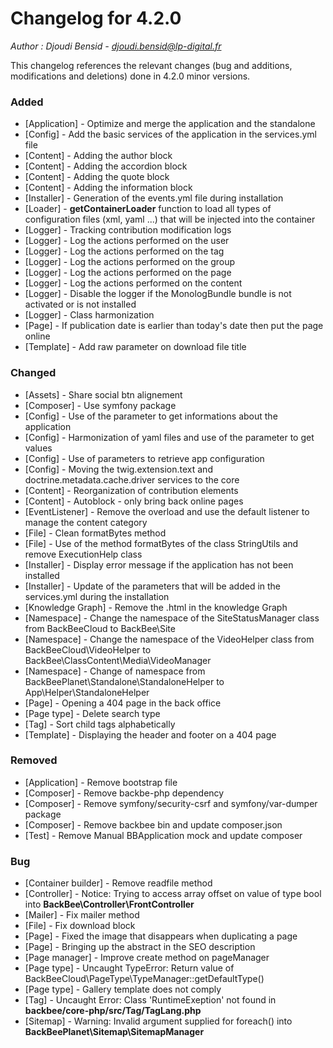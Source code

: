 # Changelog for 4.2.0

*Author : Djoudi Bensid - <djoudi.bensid@lp-digital.fr>*

This changelog references the relevant changes (bug and additions, modifications and deletions) done in 4.2.0 minor versions.

### Added
- [Application] - Optimize and merge the application and the standalone
- [Config] - Add the basic services of the application in the services.yml file
- [Content] - Adding the author block
- [Content] - Adding the accordion block
- [Content] - Adding the quote block
- [Content] - Adding the information block
- [Installer] - Generation of the events.yml file during installation
- [Loader] - **getContainerLoader** function to load all types of configuration files (xml, yaml ...) that will be injected into the container
- [Logger] - Tracking contribution modification logs
- [Logger] - Log the actions performed on the user
- [Logger] - Log the actions performed on the tag
- [Logger] - Log the actions performed on the group
- [Logger] - Log the actions performed on the page
- [Logger] - Log the actions performed on the content
- [Logger] - Disable the logger if the MonologBundle bundle is not activated or is not installed
- [Logger] - Class harmonization
- [Page] - If publication date is earlier than today's date then put the page online
- [Template] - Add raw parameter on download file title

### Changed
- [Assets] - Share social btn alignement
- [Composer] - Use symfony package
- [Config] - Use of the parameter to get informations about the application
- [Config] - Harmonization of yaml files and use of the parameter to get values
- [Config] - Use of parameters to retrieve app configuration
- [Config] - Moving the twig.extension.text and doctrine.metadata.cache.driver services to the core
- [Content] - Reorganization of contribution elements
- [Content] - Autoblock - only bring back online pages
- [EventListener] - Remove the overload and use the default listener to manage the content category
- [File] - Clean formatBytes method
- [File] - Use of the method formatBytes of the class StringUtils and remove ExecutionHelp class
- [Installer] - Display error message if the application has not been installed
- [Installer] - Update of the parameters that will be added in the services.yml during the installation
- [Knowledge Graph] - Remove the .html in the knowledge Graph
- [Namespace] - Change the namespace of the SiteStatusManager class from BackBeeCloud to BackBee\Site
- [Namespace] - Change the namespace of the VideoHelper class from BackBeeCloud\VideoHelper to BackBee\ClassContent\Media\VideoManager
- [Namespace] - Change of namespace from BackBeePlanet\Standalone\StandaloneHelper to App\Helper\StandaloneHelper
- [Page] - Opening a 404 page in the back office
- [Page type] - Delete search type
- [Tag] - Sort child tags alphabetically
- [Template] - Displaying the header and footer on a 404 page

### Removed
- [Application] - Remove bootstrap file
- [Composer] - Remove backbe-php dependency
- [Composer] - Remove symfony/security-csrf and symfony/var-dumper package
- [Composer] - Remove backbee bin and update composer.json
- [Test] - Remove Manual BBApplication mock and update composer

### Bug
- [Container builder] - Remove readfile method
- [Controller] - Notice: Trying to access array offset on value of type bool into **BackBee\Controller\FrontController**
- [Mailer] - Fix mailer method
- [File] - Fix download block
- [Page] - Fixed the image that disappears when duplicating a page
- [Page] - Bringing up the abstract in the SEO description
- [Page manager] - Improve create method on pageManager
- [Page type] - Uncaught TypeError: Return value of BackBeeCloud\PageType\TypeManager::getDefaultType()
- [Page type] - Gallery template does not comply
- [Tag] - Uncaught Error: Class 'RuntimeExeption' not found in **backbee/core-php/src/Tag/TagLang.php**
- [Sitemap] - Warning: Invalid argument supplied for foreach() into **BackBeePlanet\Sitemap\SitemapManager**

